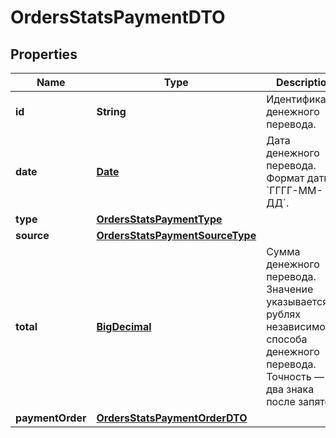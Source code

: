 

# OrdersStatsPaymentDTO

## Properties

Name | Type | Description | Notes
------------ | ------------- | ------------- | -------------
**id** | **String** | Идентификатор денежного перевода. |  [optional]
**date** | [**Date**](Date.md) | Дата денежного перевода.  Формат даты: &#x60;ГГГГ-ММ-ДД&#x60;.  |  [optional]
**type** | [**OrdersStatsPaymentType**](OrdersStatsPaymentType.md) |  |  [optional]
**source** | [**OrdersStatsPaymentSourceType**](OrdersStatsPaymentSourceType.md) |  |  [optional]
**total** | [**BigDecimal**](BigDecimal.md) | Сумма денежного перевода. Значение указывается в рублях независимо от способа денежного перевода. Точность — два знака после запятой.  |  [optional]
**paymentOrder** | [**OrdersStatsPaymentOrderDTO**](OrdersStatsPaymentOrderDTO.md) |  |  [optional]




